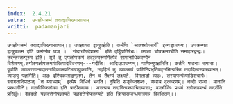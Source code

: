 ```yaml
---
index:  2.4.21
sutra:  उपज्ञोपक्रमं तदाद्याचिख्यासायाम्
vritti:  padamanjari
---
```


	उपज्ञोपक्रमं तदाद्याचिख्यासायाम्।। उपज्ञायत इत्युपज्ञेति। कर्मणि `आतश्चोपसर्गे` इत्यङ्प्रत्ययः। उपक्रम्यत इत्युपक्रम इति कर्मण्येव घञ् । `नोदात्तोपदेशस्य` इति वृद्धिप्रतिषेधः। उपज्ञा चोपक्रमश्चेति समाहारद्वन्द्वः। तदन्तस्तत्पुरुष इति। सूत्रे तु उपज्ञोपक्रमं तत्पुरुषरूपमित्येवं सामानाधिकरण्येन विशेषणम्,तयौरुपज्ञोपक्रमयोरित्यादेर्विवरणम्---यदीति। आदिःउप्राथम्यम्। पाणिन्युपज्ञमिति। कर्तरि षष्ठ्याः समासः। पूर्वाणि व्याकरणान्यद्यतनादिकालपरिभाषायुक्तानि, तद्रहितं तु व्याकरणं पाणिनिप्रभृतिप्रवृत्तमित्यस्ति तदादित्वस्याख्यानम्। व्याड्यु पज्ञमिति। अडः वृश्चिकलाङ्गूलम्, तेन च तैक्ष्ण्यं लक्ष्यते, विगताडो व्यडः, तस्यापत्यंव्याडिराचार्यः। स्वागतादिपाठात् `न य्वाभ्याम्` इत्येष विधिर्न भवति। दुषिति सङ्केतशब्दः, यथात्र वृत्करणम्। नन्दो राजा। मानानि प्रस्थादीनि। वाल्मीकिश्लोका इति षष्ठीसमासः। अस्त्यत्र तदादित्वस्याचिख्यासा; वाल्मीकिः प्रथमं श्लोकप्रबन्धं ददर्शति प्रसिद्धेः। देवदत्तो यज्ञदत्तेनोपज्ञायते यज्ञदत्तेनोपक्रम्यते इति क्रियासम्बन्धमात्रमत्र विवक्षितम्।।
